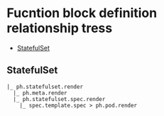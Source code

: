 # Fucntion block definition relationship tress

* [StatefulSet](#statefulset)

<a name='statefulset'></a>
## StatefulSet

```
|_ ph.statefulset.render
  |_ ph.meta.render
  |_ ph.statefulset.spec.render
    |_ spec.template.spec > ph.pod.render
```

